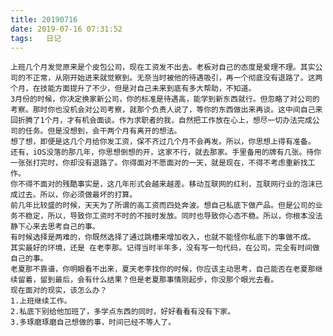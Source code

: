 ```yaml
---
title: 20190716
date: 2019-07-16 07:31:52
tags:   日记
---
```

    上班几个月发觉原来是个皮包公司，现在工资发不出去。老板对自己的态度是爱理不理。其实公司的不正常，从刚开始进来就觉察到。无奈当时被他的待遇吸引，再一个彻底没有退路了。这两个月，在技能方面提升了不少，但是对自己未来到底有多大帮助，不知道。
    3月份的时候，你决定换家新公司，你的标准是待遇高，能学到新东西就行。但忽略了对公司的考察。那时你也没机会对公司考察，就那个负责人说了，等你的东西做出来再谈。这中间自己来回折腾了1个月，才有机会面谈。作为求职者的我，自然把工作放在心上，想尽一切办法完成公司的任务。但是没想到，会干两个月有离开的想法。
    想了想，即便是这几个月给你发工资，保不齐过几个月不会再发。所以，你思想上得有准备。
    还有，iOS没落的那几年，你思想倒想的开，这家不行，就去那家。手里备用的牌有几张。待你一张张打完时，你却没有退路了。你得面对不愿面对的一天，就是现在，不得不考虑重新找工作。
    你不得不面对的残酷事实是，这几年形式会越来越差。移动互联网的红利，互联网行业的泡沫已成过去。所以，你必须做最坏的打算。
    前几年比较盛的时候，天天为了所谓的高工资而四处奔波。想自己私底下做产品。但是公司的业务不稳定，所以，导致你工资时不时的不按时发放。同时也导致你心态不稳。所以，你根本没法静下心来去思考自己的事。
    有时候选择是两难的，你既然选择了通过跳槽来增加收入，也就不能怪你私底下的事做不成。
    其实最好的环境，还是 在老李那。记得当时半年多，没有写一句代码，在公司。完全有时间做自己的事。
    老夏那不靠谱，你明眼看不出来，夏天老李找你的时候，你应该主动思考，自己能否在老夏那继续留着，留到最后，会有什么结果？但是老夏那事情刚起步，你没那个眼光去看。
    现在面对的现实，该怎么办？
    1.上班继续工作。
    2.私底下别给他加班了，多学点东西的同时，好好看看有没有下家。
    3.多琢磨琢磨自己想做的事，时间已经不等人了。
    
